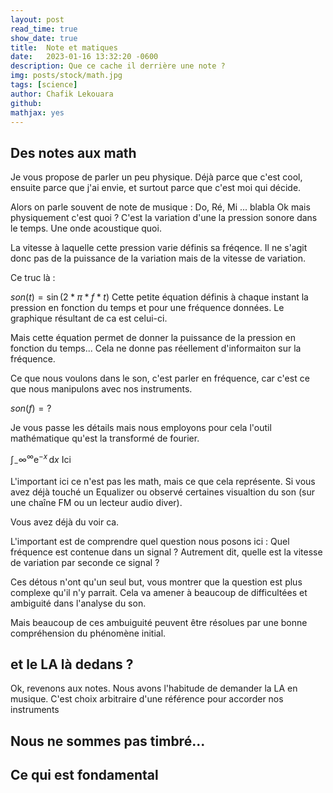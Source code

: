 ```yaml
---
layout: post
read_time: true
show_date: true
title:  Note et matiques
date:   2023-01-16 13:32:20 -0600
description: Que ce cache il derrière une note ?
img: posts/stock/math.jpg
tags: [science]
author: Chafik Lekouara
github:  
mathjax: yes
---
```

## Des notes aux math
Je vous propose de parler un peu physique.
Déjà parce que c'est cool, ensuite parce que j'ai envie, et surtout parce que c'est moi qui décide.

Alors on parle souvent de note de musique :
Do, Ré, Mi ... blabla
Ok mais physiquement c'est quoi ?
C'est la variation d'une la pression sonore dans le temps.
Une onde acoustique quoi.

La vitesse à laquelle cette pression varie définis sa fréqence.
Il ne s'agit donc pas de la puissance de la variation mais de la vitesse de variation.

Ce truc là :

$son(t)=\sin(2*\pi *f * t)$
Cette petite équation définis à chaque instant la pression en fonction du temps et pour une fréquence données.
Le graphique résultant de ca est celui-ci.

Mais cette équation permet de donner la puissance de la pression en fonction du temps...
Cela ne donne pas réellement d'informaiton sur la fréquence.

Ce que nous voulons dans le son, c'est parler en fréquence, car c'est ce que nous manipulons avec nos instruments.

$son(f)=?$

Je vous passe les détails mais nous employons pour cela l'outil mathématique qu'est la transformé de fourier.

$\int_-\infty^\infty \mathrm{e}^{-x}\,\mathrm{d}x$
Ici 

L'important ici ce n'est pas les math, mais ce que cela représente.
Si vous avez déjà touché un Equalizer ou observé certaines visualtion du son (sur une chaîne FM ou un lecteur audio diver).

Vous avez déjà du voir ca.

L'important est de comprendre quel question nous posons ici :
Quel fréquence est contenue dans un signal ?
Autrement dit, quelle est la vitesse de variation par seconde ce signal ?

Ces détous n'ont qu'un seul but, vous montrer que la question est plus complexe qu'il n'y parrait.
Cela va amener à beaucoup de difficultées et ambiguité dans l'analyse du son.

Mais beaucoup de ces ambuiguité peuvent être résolues par une bonne compréhension du phénomène initial.



## et le LA là dedans ?

Ok, revenons aux notes.
Nous avons l'habitude de demander la LA en musique.
C'est choix arbitraire d'une référence pour accorder nos instruments

## Nous ne sommes pas timbré...

## Ce qui est fondamental


